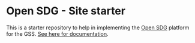 # Open SDG - Site starter

This is a starter repository to help in implementing the [Open SDG](https://github.com/open-sdg/open-sdg) platform for the GSS. [See here for documentation](https://open-sdg.readthedocs.io).

